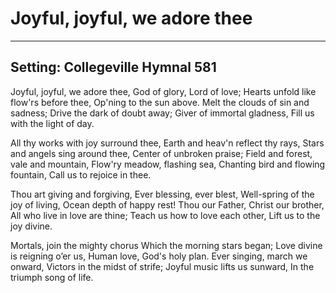 # Joyful, joyful, we adore thee

***

## Setting: Collegeville Hymnal 581

Joyful, joyful, we adore thee,
God of glory, Lord of love;
Hearts unfold like flow'rs before thee,
Op'ning to the sun above.
Melt the clouds of sin and sadness;
Drive the dark of doubt away;
Giver of immortal gladness,
Fill us with the light of day.

All thy works with joy surround thee,
Earth and heav'n reflect thy rays,
Stars and angels sing around thee,
Center of unbroken praise;
Field and forest, vale and mountain,
Flow'ry meadow, flashing sea,
Chanting bird and flowing fountain,
Call us to rejoice in thee.

Thou art giving and forgiving,
Ever blessing, ever blest,
Well-spring of the joy of living,
Ocean depth of happy rest!
Thou our Father, Christ our brother,
All who live in love are thine;
Teach us how to love each other,
Lift us to the joy divine.

Mortals, join the mighty chorus
Which the morning stars began;
Love divine is reigning o’er us,
Human love, God's holy plan.
Ever singing, march we onward,
Victors in the midst of strife;
Joyful music lifts us sunward,
In the triumph song of life.